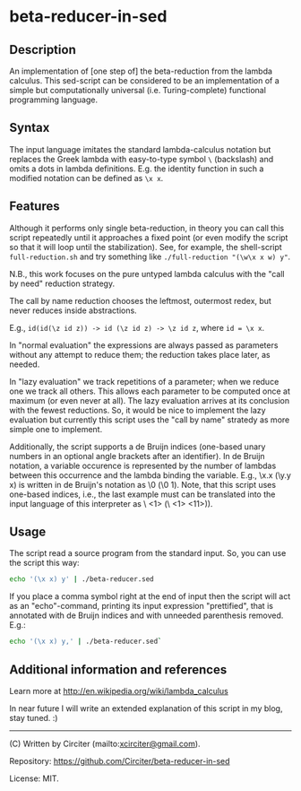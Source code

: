 # beta-reducer-in-sed

## Description

An implementation of [one step of] the beta-reduction from the lambda calculus. This sed-script 
can be considered to be an implementation of a simple but computationally universal (i.e. 
Turing-complete) functional programming language.

## Syntax

The input language imitates the standard lambda-calculus notation but replaces the Greek lambda 
with easy-to-type symbol `\` (backslash) and omits a dots in lambda definitions. E.g. the 
identity function in such a modified notation can be defined as `\x x`.

## Features

Although it performs only single beta-reduction, in theory you can call this script repeatedly 
until it approaches a fixed point (or even modify the script so that it will loop until the 
stabilization). See, for example, the shell-script `full-reduction.sh` and try something like 
`./full-reduction "(\w\x x w) y"`.

N.B., this work focuses on the pure untyped lambda calculus with the "call by need" reduction strategy.

The call by name reduction chooses the leftmost, outermost redex, but never reduces inside 
abstractions.

E.g., `id(id(\z id z)) -> id (\z id z) -> \z id z`, where `id = \x x`.

In "normal evaluation" the expressions are always passed as parameters without any attempt to 
reduce them; the reduction takes place later, as needed.

In "lazy evaluation" we track repetitions of a parameter; when we reduce one we track all others. 
This allows each parameter to be computed once at maximum (or even never at all). The lazy 
evaluation arrives at its conclusion with the fewest reductions. So, it would be nice to 
implement the lazy evaluation but currently this script uses the "call by name" stratedy as more 
simple one to implement.

Additionally, the script supports a de Bruijn indices (one-based unary numbers in an optional 
angle brackets after an identifier). In de Bruijn notation, a variable occurence is represented 
by the number of lambdas between this occurrence and the lambda binding the variable. E.g., \x.x 
(\y.y x) is written in de Bruijn's notation as \0 (\0 1). Note, that this script uses one-based 
indices, i.e., the last example must can be translated into the input language of this 
interpreter as \ <1> (\ <1> <11>)).

## Usage

The script read a source program from the standard input. So, you can use the script this way:

```bash
echo '(\x x) y' | ./beta-reducer.sed
```

If you place a comma symbol right at the end of input then the script will act as an 
"echo"-command, printing its input expression "prettified", that is annotated with de Bruijn 
indices and with unneeded parenthesis removed. E.g.:

```bash
echo '(\x x) y,' | ./beta-reducer.sed`
```

## Additional information and references

Learn more at http://en.wikipedia.org/wiki/lambda_calculus

In near future I will write an extended explanation of this script in my blog, stay tuned. :)

-------

(C) Written by Circiter (mailto:xcirciter@gmail.com).

Repository: https://github.com/Circiter/beta-reducer-in-sed

License: MIT.
